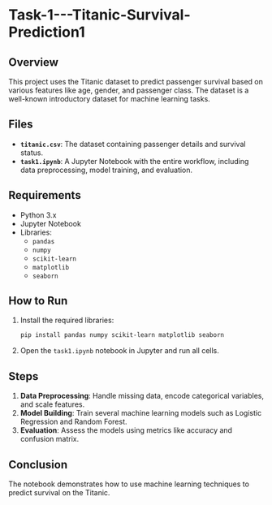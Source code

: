 # Task-1---Titanic-Survival-Prediction1
## Overview
This project uses the Titanic dataset to predict passenger survival based on various features like age, gender, and passenger class. The dataset is a well-known introductory dataset for machine learning tasks.

## Files
- **`titanic.csv`**: The dataset containing passenger details and survival status.
- **`task1.ipynb`**: A Jupyter Notebook with the entire workflow, including data preprocessing, model training, and evaluation.

## Requirements
- Python 3.x
- Jupyter Notebook
- Libraries:
  - `pandas`
  - `numpy`
  - `scikit-learn`
  - `matplotlib`
  - `seaborn`

## How to Run
1. Install the required libraries:
   ```bash
   pip install pandas numpy scikit-learn matplotlib seaborn
   ```
2. Open the `task1.ipynb` notebook in Jupyter and run all cells.

## Steps
1. **Data Preprocessing**: Handle missing data, encode categorical variables, and scale features.
2. **Model Building**: Train several machine learning models such as Logistic Regression and Random Forest.
3. **Evaluation**: Assess the models using metrics like accuracy and confusion matrix.

## Conclusion
The notebook demonstrates how to use machine learning techniques to predict survival on the Titanic.
